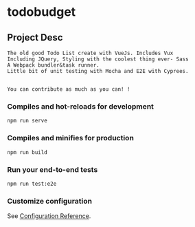 # todobudget

## Project Desc
```
The old good Todo List create with VueJs. Includes Vux
Including JQuery, Styling with the coolest thing ever- Sass
A Webpack bundler&task runner.
Little bit of unit testing with Mocha and E2E with Cyprees.


You can contribute as much as you can! !
```

### Compiles and hot-reloads for development
```
npm run serve
```

### Compiles and minifies for production
```
npm run build
```

### Run your end-to-end tests
```
npm run test:e2e
```

### Customize configuration
See [Configuration Reference](https://cli.vuejs.org/config/).
